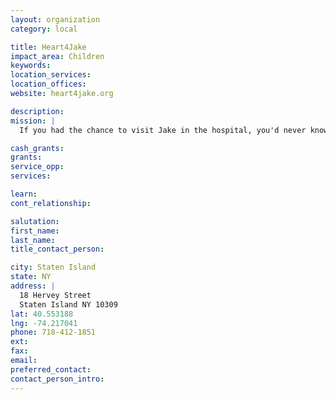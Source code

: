 ```yaml
---
layout: organization
category: local

title: Heart4Jake
impact_area: Children
keywords: 
location_services: 
location_offices: 
website: heart4jake.org

description: 
mission: |
  If you had the chance to visit Jake in the hospital, you'd never know he needs a new heart. Full of vitality and good humor, this 18 month old has a smile that makes all the nurses giggle. The truth is, he isn’t well at all. Diagnosed with end-stage dilated cardiomyopathy, Jake will have to stay in the Hospital until the transplant occurs. He misses his twin sisters, family, and friends. His parents are doing everything they can, and while they'd never say so, they need your help as Jake waits for a heart....

cash_grants: 
grants: 
service_opp: 
services: 

learn: 
cont_relationship: 

salutation: 
first_name: 
last_name: 
title_contact_person: 

city: Staten Island
state: NY
address: |
  18 Hervey Street    
  Staten Island NY 10309
lat: 40.553188
lng: -74.217041
phone: 718-412-1851
ext: 
fax: 
email: 
preferred_contact: 
contact_person_intro: 
---
```

